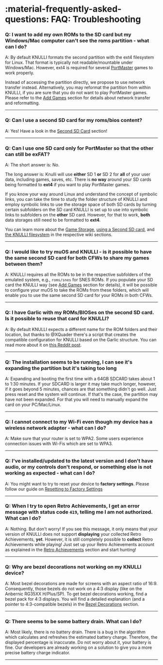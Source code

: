 # :material-frequently-asked-questions: FAQ: Troubleshooting

### Q: I want to add my own ROMs to the SD card but my Windows/Mac computer can't see the roms partition - what can I do?

A: By default KNULLI formats the second partition with the ext4 filesystem for Linux. That format is typically
not readable/mountable under Windows/Mac. However, ext4 is required for several [PortMaster](../../systems/portmaster) games to work properly. 

Instead of accessing the partition directly, we propose to use network transfer instead. Alternatively, you may reformat the partition from within KNULLI, if you are sure that you do not want to play PortMaster games. Please refer to the [Add Games](../../play/add-games) section for details about network transfer and reformatting.

---

### Q: Can I use a second SD card for my roms/bios content?

A: Yes! Have a look in the [Second SD Card](../../play/add-games/second-sd-card) section!

---

### Q: Can I use one SD card only for PortMaster so that the other can still be exFAT?

A: The short answer is: No.

The long answer is: Knulli will use **either** SD 1 **or** SD 2 for **all** of your user data, including games, saves, etc. There is **no way** around your SD cards being formatted to **ext4** if you want to play PortMaster games.

If you know your way around Linux and understand the concept of symbolic links, you can take the time to study the folder structure of KNULLI and employ symbolic links to use the storage space of both SD cards by turning certain subfolders on the SD card KNULLI is set up to use into symbolic links to subfolders on the **other** SD card. However, for that to work, **both** data storages still need to be formatted to **ext4**.

You can learn more about the [Game Storage](../../play/add-games/game-storage), [using a Second SD card](../../play/add-games/second-sd-card), and [the KNULLI filesystem](../../configure/patches-and-overlays) in the respective wiki sections.

---

### Q: I would like to try muOS and KNULLI - is it possible to have the same second SD card for both CFWs to share my games between them?

A: KNULLI requires all the ROMs to be in the respective subfolders of the emulated system, e.g., `roms/snes` for SNES ROMs. If you populate your SD card the KNULLI way (see [Add Games](../../play/add-games) section for details), it will be possible to configure your muOS to take the ROMs from these folders, which will enable you to use the same second SD card for your ROMs in both CFWs.

---

### Q: I have Garlic with my ROMs/BIOSes on the second SD card. Is it possible to reuse that card for KNULLI?

A: By default KNULLI expects a different name for the ROM folders and their location, but thanks to @XQuader there's a script that creates the compatible configuration for KNULLI based on the Garlic structure. You can read more about it on [this Reddit post](https://www.reddit.com/r/RG35XX/comments/12zxs8t/how_to_get_garlicos_roms_folders_working_in/).

---

### Q: The installation seems to be running, I can see it's expanding the partition but it's taking too long

A: Expanding and booting the first time with a 64GB SDCARD takes about 1 to 1:30 minutes. If your SDCARD is larger it may take much longer, however, if it goes beyond 5 minutes, chances are that something didn't go well. Just press reset and the system will continue. If that's the case, the partition may have not been expanded. For that you will need to manually expand the card on your PC/Mac/Linux.

---

### Q: I cannot connect to my Wi-Fi even though my device has a wireless network adapter - what can I do?

A: Make sure that your router is set to WPA2. Some users experience connection issues with Wi-Fis which are set to WPA3.

---

### Q: I've installed/updated to the latest version and I don't have audio, or my controls don't respond, or something else is not working as expected - what can I do?

A: You might want to try to reset your device to **factory settings**. Please follow our guide on [Resetting to Factory Settings](../../configure/reset-to-factory-settings)

---

### Q: When I try to open Retro Achievements, I get an error message with status code `419`, telling me I am not authorized. What can I do?

A: Nothing. But don't worry! If you see this message, it only means that your version of KNULLI does not support **displaying** your collected Retro Achievements, **yet**. However, it is still completely possible to **collect** Retro Achievements while playing! Just set up your Retro Achievements account as explained in the [Retro Achievements](../../play/retro-achievements) section and start hunting!

---

### Q: Why are bezel decorations not working on my KNULLI device?

A: Most bezel decorations are made for screens with an aspect ratio of 16:9. Consequently, those bezels do not work on a 4:3 display (like on the Anbernic RG35XX H/Plus/SP). To get bezel decorations working, find a bezel pack for 4:3 displays. You will find a detailed explanation (and a pointer to 4:3-compatible bezels) in the [Bezel Decorations](../../configure/customization/bezel-decorations) section.

---

### Q: There seems to be some battery drain. What can I do?

A: Most likely, there is no battery drain. There is a bug in the algorithm which calculates and refreshes the estimated battery charge. Therefore, the displayed percentage is inaccurate. Do not worry about it, your battery is fine. Our developers are already working on a solution to give you a more precise battery charge indicator.

---
